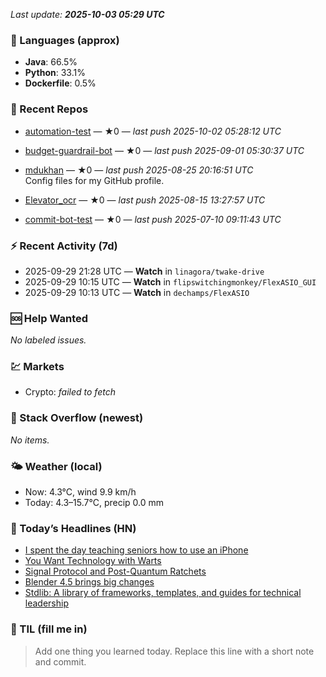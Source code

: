 

<!-- DAILY-SECTION:START -->
_Last update: **2025-10-03 05:29 UTC**_


### 🧪 Languages (approx)
- **Java**: 66.5%
- **Python**: 33.1%
- **Dockerfile**: 0.5%

### 🔧 Recent Repos
- [automation-test](https://github.com/mdukhan/automation-test) — ★0 — _last push 2025-10-02 05:28:12 UTC_  
  
- [budget-guardrail-bot](https://github.com/mdukhan/budget-guardrail-bot) — ★0 — _last push 2025-09-01 05:30:37 UTC_  
  
- [mdukhan](https://github.com/mdukhan/mdukhan) — ★0 — _last push 2025-08-25 20:16:51 UTC_  
  Config files for my GitHub profile.
- [Elevator_ocr](https://github.com/mdukhan/Elevator_ocr) — ★0 — _last push 2025-08-15 13:27:57 UTC_  
  
- [commit-bot-test](https://github.com/mdukhan/commit-bot-test) — ★0 — _last push 2025-07-10 09:11:43 UTC_  
  

### ⚡ Recent Activity (7d)
- 2025-09-29 21:28 UTC — **Watch** in `linagora/twake-drive`
- 2025-09-29 10:15 UTC — **Watch** in `flipswitchingmonkey/FlexASIO_GUI`
- 2025-09-29 10:13 UTC — **Watch** in `dechamps/FlexASIO`

### 🆘 Help Wanted
_No labeled issues._

### 💹 Markets
- Crypto: _failed to fetch_

### 🧩 Stack Overflow (newest)
_No items._

### 🌤️ Weather (local)
- Now: 4.3°C, wind 9.9 km/h
- Today: 4.3–15.7°C, precip 0.0 mm

### 📰 Today’s Headlines (HN)
- [I spent the day teaching seniors how to use an iPhone](https://github.com/FyshOS/fynedesk)
- [You Want Technology with Warts](https://forums.macrumors.com/threads/i-spent-the-day-trying-to-teach-seniors-how-to-use-an-iphone-and-it-was-a-nightmare.2468117/)
- [Signal Protocol and Post-Quantum Ratchets](https://entropicthoughts.com/you-want-technology-with-warts)
- [Blender 4.5 brings big changes](https://signal.org/blog/spqr/)
- [Stdlib: A library of frameworks, templates, and guides for technical leadership](https://lwn.net/Articles/1036262/)

### 🧠 TIL (fill me in)
> Add one thing you learned today. Replace this line with a short note and commit.

<!-- DAILY-SECTION:END -->
